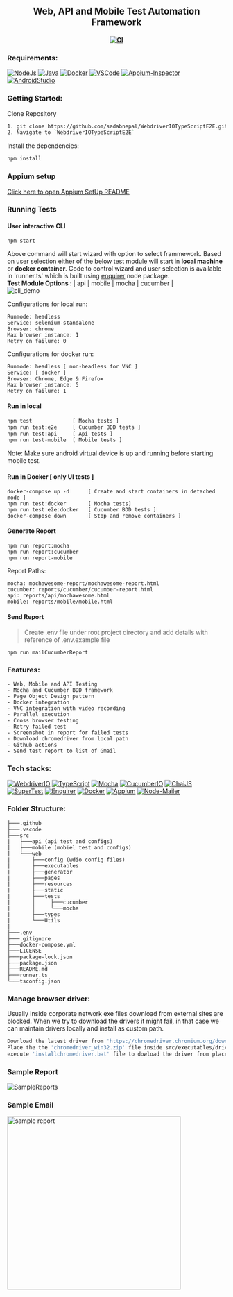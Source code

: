 <h2 align="center"> Web, API and Mobile Test Automation Framework </h2>

<h4 align="center">

[![CI](https://github.com/sadabnepal/WebdriverIOTypeScriptE2E/actions/workflows/nodejs.yml/badge.svg)](https://github.com/sadabnepal/WebdriverIOTypeScriptE2E/actions/workflows/nodejs.yml)
</h4>

### Requirements:
[![NodeJs](https://img.shields.io/badge/-NodeJS%20v12%20OR%20later-%23339933?logo=npm)](https://nodejs.org/en/download/)
[![Java](https://img.shields.io/badge/-JDK-%23007396?logo=java&logoColor=black&)](https://www.oracle.com/java/technologies/downloads/)
[![Docker](https://img.shields.io/badge/-Docker-0db7ed?logo=docker&logoColor=white)](https://docs.docker.com/engine/install/)
[![VSCode](https://img.shields.io/badge/-Visual%20Studio%20Code-%233178C6?logo=visual-studio-code)](https://code.visualstudio.com/download)
[![Appium-Inspector](https://img.shields.io/badge/-Appium%20Inspector-662d91?logo=appium&logoColor=black)](https://github.com/appium/appium-inspector/releases)
[![AndroidStudio](https://img.shields.io/badge/-Android%20Studio-3DDC84?logo=android-studio&logoColor=white)](https://developer.android.com/studio)

### Getting Started:
Clone Repository
```bash
1. git clone https://github.com/sadabnepal/WebdriverIOTypeScriptE2E.git
2. Navigate to `WebdriverIOTypeScriptE2E`
```

Install the dependencies:
```bash
npm install
```

### Appium setup
[Click here to open Appium SetUp README](/src/mobile/README.md)

### Running Tests

#### User interactive CLI
```
npm start
```
Above command will start wizard with option to select frammework. Based on user selection either of the below test module will start in <b>local machine</b> or <b>docker container</b>. Code to control wizard and user selection is available in 'runner.ts' which is built using [enquirer](https://www.npmjs.com/package/enquirer) node package.<br>
<b>Test Module Options : </b> | api | mobile | mocha | cucumber | <br>
![cli_demo](https://user-images.githubusercontent.com/65847528/152398324-b0e44fd0-acdf-4f5e-b762-acb53a9f361c.gif)

Configurations for local run:
```
Runmode: headless
Service: selenium-standalone
Browser: chrome
Max browser instance: 1
Retry on failure: 0
```

Configurations for docker run:
```
Runmode: headless [ non-headless for VNC ]
Service: [ docker ]
Browser: Chrome, Edge & Firefox
Max browser instance: 5
Retry on failure: 1
```

#### Run in local
```bash
npm test             [ Mocha tests ]
npm run test:e2e     [ Cucumber BDD tests ]
npm run test:api     [ Api tests ]
npm run test-mobile  [ Mobile tests ]
```
Note: Make sure android virtual device is up and running before starting mobile test. 

#### Run in Docker  [ only UI tests ]
```
docker-compose up -d      [ Create and start containers in detached mode ]
npm run test:docker       [ Mocha tests]
npm run test:e2e:docker   [ Cucumber BDD tests ]
docker-compose down       [ Stop and remove containers ]
```

#### Generate Report
```
npm run report:mocha
npm run report:cucumber
npm run report-mobile
```

Report Paths:
```
mocha: mochawesome-report/mochawesome-report.html
cucumber: reports/cucumber/cucumber-report.html
api: reports/api/mochawesome.html
mobile: reports/mobile/mobile.html
```

#### Send Report
> Create .env file under root project directory and add details with reference of .env.example file
```
npm run mailCucumberReport
```

### Features:
    - Web, Mobile and API Testing
    - Mocha and Cucumber BDD framework
    - Page Object Design pattern
    - Docker integration
    - VNC integration with video recording
    - Parallel execution
    - Cross browser testing
    - Retry failed test
    - Screenshot in report for failed tests
    - Download chromedriver from local path
    - Github actions
    - Send test report to list of Gmail

### Tech stacks:
[![WebdriverIO](https://img.shields.io/badge/-WebdriverI/O-EA5906?logo=WebdriverIO&logoColor=white)](https://webdriver.io/)
[![TypeScript](https://img.shields.io/badge/-TypeScript-%233178C6?logo=Typescript&logoColor=black)](https://www.typescriptlang.org/)
[![Mocha](https://img.shields.io/badge/-Mocha-%238D6748?logo=Mocha&logoColor=white)](https://mochajs.org/)
[![CucumberIO](https://img.shields.io/badge/-Cucumber.io-brightgreen?logo=cucumber&logoColor=white)](https://cucumber.io/)
[![ChaiJS](https://img.shields.io/badge/-ChaiJS-FEDABD?logo=Chai&logoColor=black)](https://www.chaijs.com/)
[![SuperTest](https://img.shields.io/badge/-SuperTest-07BA82?logoColor=white)](https://github.com/visionmedia/supertest)
[![Enquirer](https://img.shields.io/badge/-Enquirer-f0db4f?logoColor=white)](https://github.com/enquirer/enquirer)
[![Docker](https://img.shields.io/badge/-Docker-0db7ed?logo=docker&logoColor=white)](https://www.docker.com/)
[![Appium](https://img.shields.io/badge/-Appium-662d91?logo=appium&logoColor=black)](https://github.com/appium/appium)
[![Node-Mailer](https://img.shields.io/badge/-Node%20Mailer-89D05C?logo=gmail&logoColor=blue)](https://github.com/nodemailer/nodemailer)

### Folder Structure:
```
├───.github
├───.vscode
├───src
|   ├───api (api test and configs)
|   ├───mobile (mobiel test and configs)
|   └───web
|       ├───config (wdio config files)
|       ├───executables
|       ├───generator
|       ├───pages
|       ├───resources
|       ├───static
|       ├───tests
|       │     ├───cucumber
|       │     └───mocha
|       ├───types
|       └───Utils
|   
├───.env
├───.gitignore
├───docker-compose.yml
├───LICENSE
├───package-lock.json
├───package.json
├───README.md
├───runner.ts
└───tsconfig.json
```

### Manage browser driver:
Usually inside corporate network exe files download from external sites are blocked.
When we try to download the drivers it might fail, in that case we can maintain drivers
locally and install as custom path.
```bash
Download the latest driver from 'https://chromedriver.chromium.org/downloads'
Place the the 'chromedriver_win32.zip' file inside src/executables/drivers 
execute 'installchromedriver.bat' file to dowload the driver from placed folder
```

### Sample Report
![SampleReports](https://user-images.githubusercontent.com/65847528/144699948-507b314e-9639-450c-b127-fb9b0721a2d8.gif)



### Sample Email
<img src="https://user-images.githubusercontent.com/65847528/156631005-e81dcab7-afae-40ad-a687-0bd8dda9562e.png" alt="sample report" height="400"/>
